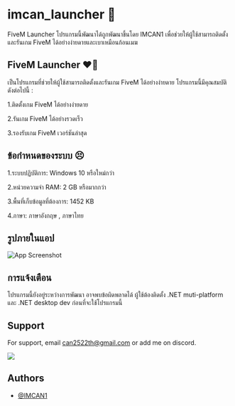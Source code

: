 # imcan_launcher 🫡
FiveM Launcher โปรแกรมนี้พัฒนาได้ถูกพัฒนาขึ้นโดย IMCAN1 เพื่อช่วยให้ผู้ใช้สามารถติดตั้งและรันเกม FiveM ได้อย่างง่ายดายและเบาเหมือนก้อนเมฆ

## FiveM Launcher ❤️‍🔥

เป็นโปรแกรมที่ช่วยให้ผู้ใช้สามารถติดตั้งและรันเกม FiveM ได้อย่างง่ายดาย 
โปรแกรมนี้มีคุณสมบัติดังต่อไปนี้ :

1.ติดตั้งเกม FiveM ได้อย่างง่ายดาย

2.รันเกม FiveM ได้อย่างรวดเร็ว

3.รองรับเกม FiveM เวอร์ชันล่าสุด

## ข้อกำหนดของระบบ 😣
1.ระบบปฏิบัติการ: Windows 10 หรือใหม่กว่า

2.หน่วยความจำ RAM: 2 GB หรือมากกว่า

3.พื้นที่เก็บข้อมูลที่ต้องการ: 1452 KB 

4.ภาษา: ภาษาอังกฤษ , ภาษาไทย
## รูปภายในแอป

![App Screenshot](https://media.discordapp.net/attachments/957508755459833887/1171122032600174633/image.png?ex=655b8762&is=65491262&hm=13bbf90574b3f686225b12b587852d133d423077a29b1134eac688b6327e793c&=&width=793&height=437)

## การแจ้งเตือน
โปรแกรมนี้ยังอยู่ระหว่างการพัฒนา อาจพบข้อผิดพลาดได้
ผู้ใช้ต้องติดตั้ง .NET muti-platform และ .NET desktop dev ก่อนที่จะใช้โปรแกรมนี้


## Support

For support, email can2522th@gmail.com or add me on discord.

[![](https://dcbadge.vercel.app/api/server/7A533rR4Gh)](https://discord.gg/7A533rR4Gh)
## Authors

- [@IMCAN1](https://github.com/IMCAN1)

